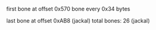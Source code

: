 first bone at offset 0x570
bone every 0x34 bytes

last bone at offset 0xAB8 (jackal)
total bones: 26 (jackal)